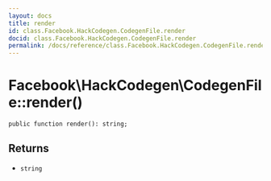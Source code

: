 ```yaml
---
layout: docs
title: render
id: class.Facebook.HackCodegen.CodegenFile.render
docid: class.Facebook.HackCodegen.CodegenFile.render
permalink: /docs/reference/class.Facebook.HackCodegen.CodegenFile.render/
---
```

# Facebook\\HackCodegen\\CodegenFile::render()




``` Hack
public function render(): string;
```




## Returns




* ` string `